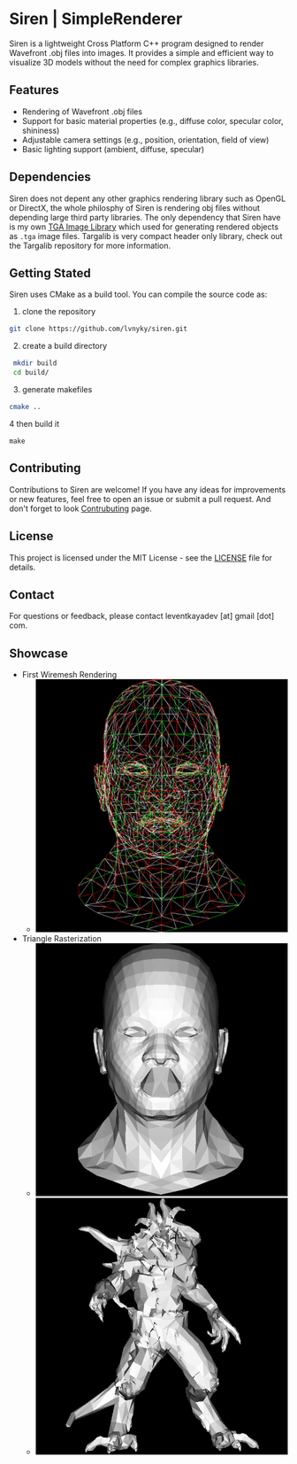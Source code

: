 # Siren | SimpleRenderer

Siren is a lightweight Cross Platform C++ program designed to render Wavefront .obj files into images. It provides a simple and efficient way to visualize 3D models without the need for complex graphics libraries.

## Features

- Rendering of Wavefront .obj files
- Support for basic material properties (e.g., diffuse color, specular color, shininess)
- Adjustable camera settings (e.g., position, orientation, field of view)
- Basic lighting support (ambient, diffuse, specular)

## Dependencies

Siren does not depent any other graphics rendering library such as OpenGL or DirectX, the whole philosphy of Siren is rendering obj files without depending large third party libraries.
The only dependency that Siren have is my own [TGA Image Library](https://github.com/lvntky/targalib) which used for generating rendered objects as `.tga` image files. Targalib is very compact header only library, check out the Targalib repository for more information.

## Getting Stated

Siren uses CMake as a build tool. You can compile the source code as:

1. clone the repository
```bash
git clone https://github.com/lvnyky/siren.git
```

2. create a build directory
```bash
 mkdir build
 cd build/
```
3. generate makefiles
```bash
cmake ..
```
4 then build it
```
make
```


## Contributing

Contributions to Siren are welcome! If you have any ideas for improvements or new features, feel free to open an issue or submit a pull request.
And don't forget to look [Contrubuting](./CONTRIBUTING.md) page.

## License

This project is licensed under the MIT License - see the [LICENSE](LICENSE) file for details.

## Contact

For questions or feedback, please contact leventkayadev [at] gmail [dot] com.

## Showcase
- First Wiremesh Rendering
    - ![First Wiremesh Rendering](./docs/wiremesh.png)
- Triangle Rasterization
  - ![rast1](./docs/rast1.png)
  - ![rast2](./docs/rast2.png)